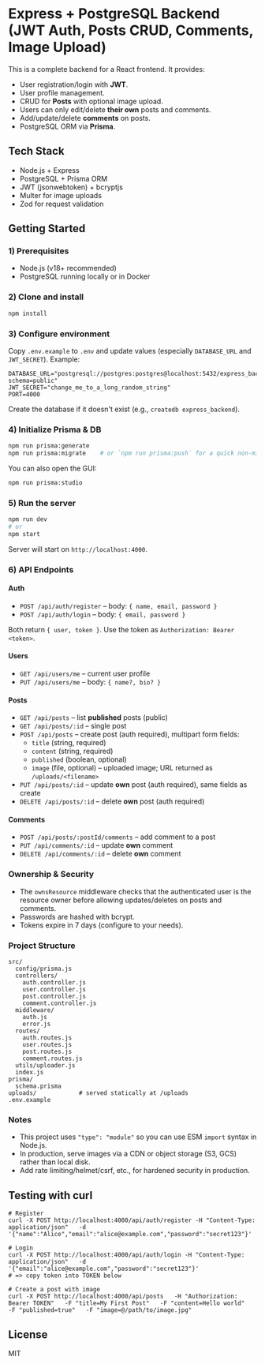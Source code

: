 # Express + PostgreSQL Backend (JWT Auth, Posts CRUD, Comments, Image Upload)

This is a complete backend for a React frontend. It provides:

- User registration/login with **JWT**.
- User profile management.
- CRUD for **Posts** with optional image upload.
- Users can only edit/delete **their own** posts and comments.
- Add/update/delete **comments** on posts.
- PostgreSQL ORM via **Prisma**.

## Tech Stack

- Node.js + Express
- PostgreSQL + Prisma ORM
- JWT (jsonwebtoken) + bcryptjs
- Multer for image uploads
- Zod for request validation

## Getting Started

### 1) Prerequisites
- Node.js (v18+ recommended)
- PostgreSQL running locally or in Docker

### 2) Clone and install
```bash
npm install
```

### 3) Configure environment
Copy `.env.example` to `.env` and update values (especially `DATABASE_URL` and `JWT_SECRET`). Example:

```
DATABASE_URL="postgresql://postgres:postgres@localhost:5432/express_backend?schema=public"
JWT_SECRET="change_me_to_a_long_random_string"
PORT=4000
```

Create the database if it doesn't exist (e.g., `createdb express_backend`).

### 4) Initialize Prisma & DB
```bash
npm run prisma:generate
npm run prisma:migrate    # or `npm run prisma:push` for a quick non-migration sync
```

You can also open the GUI:
```bash
npm run prisma:studio
```

### 5) Run the server
```bash
npm run dev
# or
npm start
```

Server will start on `http://localhost:4000`.

### 6) API Endpoints

#### Auth
- `POST /api/auth/register` – body: `{ name, email, password }`
- `POST /api/auth/login` – body: `{ email, password }`

Both return `{ user, token }`. Use the token as `Authorization: Bearer <token>`.

#### Users
- `GET /api/users/me` – current user profile
- `PUT /api/users/me` – body: `{ name?, bio? }`

#### Posts
- `GET /api/posts` – list **published** posts (public)
- `GET /api/posts/:id` – single post
- `POST /api/posts` – create post (auth required), multipart form fields:
  - `title` (string, required)
  - `content` (string, required)
  - `published` (boolean, optional)
  - `image` (file, optional) – uploaded image; URL returned as `/uploads/<filename>`
- `PUT /api/posts/:id` – update **own** post (auth required), same fields as create
- `DELETE /api/posts/:id` – delete **own** post (auth required)

#### Comments
- `POST /api/posts/:postId/comments` – add comment to a post
- `PUT /api/comments/:id` – update **own** comment
- `DELETE /api/comments/:id` – delete **own** comment

### Ownership & Security
- The `ownsResource` middleware checks that the authenticated user is the resource owner before allowing updates/deletes on posts and comments.
- Passwords are hashed with bcrypt.
- Tokens expire in 7 days (configure to your needs).

### Project Structure
```
src/
  config/prisma.js
  controllers/
    auth.controller.js
    user.controller.js
    post.controller.js
    comment.controller.js
  middleware/
    auth.js
    error.js
  routes/
    auth.routes.js
    user.routes.js
    post.routes.js
    comment.routes.js
  utils/uploader.js
  index.js
prisma/
  schema.prisma
uploads/            # served statically at /uploads
.env.example
```

### Notes
- This project uses `"type": "module"` so you can use ESM `import` syntax in Node.js.
- In production, serve images via a CDN or object storage (S3, GCS) rather than local disk.
- Add rate limiting/helmet/csrf, etc., for hardened security in production.

## Testing with curl

```
# Register
curl -X POST http://localhost:4000/api/auth/register -H "Content-Type: application/json"   -d '{"name":"Alice","email":"alice@example.com","password":"secret123"}'

# Login
curl -X POST http://localhost:4000/api/auth/login -H "Content-Type: application/json"   -d '{"email":"alice@example.com","password":"secret123"}'
# => copy token into TOKEN below

# Create a post with image
curl -X POST http://localhost:4000/api/posts   -H "Authorization: Bearer TOKEN"   -F "title=My First Post"   -F "content=Hello world"   -F "published=true"   -F "image=@/path/to/image.jpg"
```

## License
MIT
